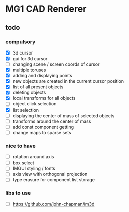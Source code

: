 # MG1 CAD Renderer

## todo

### compulsory
- [x] 3d cursor
- [x] gui for 3d cursor 
- [ ] changing scene / screen coords of cursor
- [x] multiple toruses
- [x] adding and displaying points
- [x] new objects are created in the current cursor position
- [x] list of all present objects
- [x] deleting objects
- [x] local transforms for all objects
- [ ] object click selection
- [x] list selection
- [ ] displaying the center of mass of selected objects
- [ ] transforms around the center of mass
- [ ] add const component getting
- [ ] change maps to sparse sets

### nice to have
- [ ] rotation around axis
- [ ] box select
- [ ] IMGUI styling / fonts
- [ ] axis view with orthogonal projection
- [ ] type erasure for component list storage

### libs to use 
- [ ] https://github.com/john-chapman/im3d
